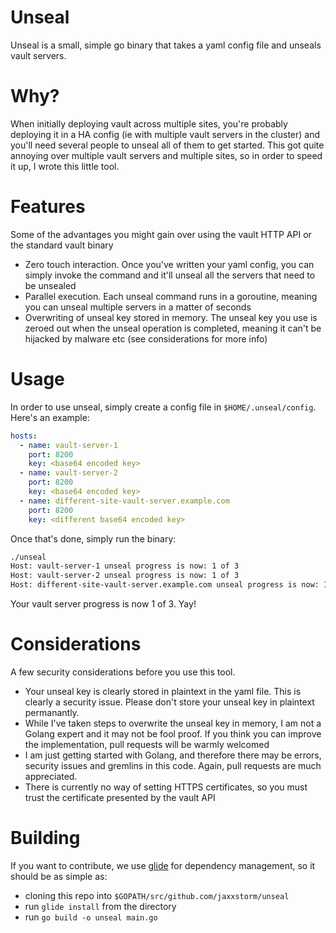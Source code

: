 # Unseal

Unseal is a small, simple go binary that takes a yaml config file and unseals vault servers.

# Why?

When initially deploying vault across multiple sites, you're probably deploying it in a HA config (ie with multiple vault servers in the cluster) and you'll need several people to unseal all of them to get started. This got quite annoying over multiple vault servers and multiple sites, so in order to speed it up, I wrote this little tool.

# Features

Some of the advantages you might gain over using the vault HTTP API or the standard vault binary

  - Zero touch interaction. Once you've written your yaml config, you can simply invoke the command and it'll unseal all the servers that need to be unsealed
  - Parallel execution. Each unseal command runs in a goroutine, meaning you can unseal multiple servers in a matter of seconds
  - Overwriting of unseal key stored in memory. The unseal key you use is zeroed out when the unseal operation is completed, meaning it can't be hijacked by malware etc (see considerations for more info)

# Usage

In order to use unseal, simply create a config file in `$HOME/.unseal/config`. Here's an example:


```yaml
hosts:
  - name: vault-server-1
    port: 8200
    key: <base64 encoded key>
  - name: vault-server-2
    port: 8200
    key: <base64 encoded key>
  - name: different-site-vault-server.example.com 
    port: 8200
    key: <different base64 encoded key>
```

Once that's done, simply run the binary:

```bash
./unseal
Host: vault-server-1 unseal progress is now: 1 of 3
Host: vault-server-2 unseal progress is now: 1 of 3
Host: different-site-vault-server.example.com unseal progress is now: 1 of 3
```

Your vault server progress is now 1 of 3. Yay!

# Considerations

A few security considerations before you use this tool.

 - Your unseal key is clearly stored in plaintext in the yaml file. This is clearly a security issue. Please don't store your unseal key in plaintext permanantly.
 - While I've taken steps to overwrite the unseal key in memory, I am not a Golang expert and it may not be fool proof. If you think you can improve the implementation, pull requests will be warmly welcomed
 - I am just getting started with Golang, and therefore there may be errors, security issues and gremlins in this code. Again, pull requests are much appreciated.
 - There is currently no way of setting HTTPS certificates, so you must trust the certificate presented by the vault API


# Building

If you want to contribute, we use [glide](https://glide.sh/) for dependency management, so it should be as simple as:

 - cloning this repo into `$GOPATH/src/github.com/jaxxstorm/unseal`
 - run `glide install` from the directory
 - run `go build -o unseal main.go`

